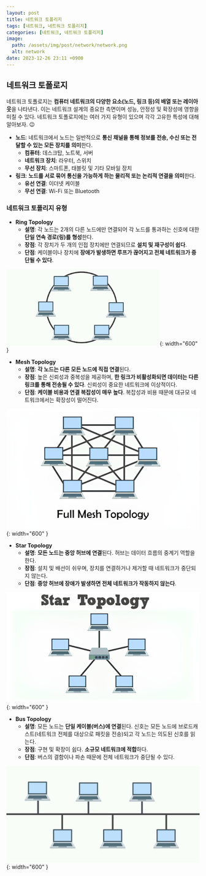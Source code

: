 ```yaml
---
layout: post
title: 네트워크 토폴리지
tags: [네트워크, 네트워크 토폴리지]
categories: [네트워크, 네트워크 토폴리지]
image:
  path: /assets/img/post/network/network.png
  alt: network
date: 2023-12-26 23:11 +0900
---
```


## 네트워크 토폴로지

네트워크 토폴로지는 **컴퓨터 네트워크의 다양한 요소(노드, 링크 등)의 배열 또는 레이아웃**을 나타낸다. 이는 네트워크 설계의 중요한 측면이며 성능, 안정성 및 확장성에 영향을 미칠 수 있다. 네트워크 토폴로지에는 여러 가지 유형이 있으며 각각 고유한 특성에 대해 알아보자. 😉

- **노드**: 네트워크에서 노드는 일반적으로 **통신 채널을 통해 정보를 전송, 수신 또는 전달할 수 있는 모든 장치를 의미**한다.
  - **컴퓨터**: 데스크탑, 노트북, 서버
  - **네트워크 장치**: 라우터, 스위치
  - **무선 장치**: 스마트폰, 태블릿 및 기타 모바일 장치
- **링크**: **노드를 서로 묶어 통신을 가능하게 하는 물리적 또는 논리적 연결을 의미**한다.
  - **유선 연결**: 이더넷 케이블
  - **무선 연결**: Wi-Fi 또는 Bluetooth

### 네트워크 토폴리지 유형

- **Ring Topology**
  - **설명**: 각 노드는 2개의 다른 노드에만 연결되어 각 노드를 통과하는 신호에 대한 **단일 연속 경로(링)를 형성**한다.
  - **장점**: 각 장치가 두 개의 인접 장치에만 연결되므로 **설치 및 재구성이 쉽다**.
  - **단점**: 케이블이나 장치에 **장애가 발생하면 루프가 끊어지고 전체 네트워크가 중단될 수 있다**.

![ring-topology](/assets/img/post/network/ring-topology.jpg){: width="600" }

- **Mesh Topology**
  - **설명**: **각 노드는 다른 모든 노드에 직접 연결**된다.
  - **장점**: 높은 신뢰성과 중복성을 제공하며, **한 링크가 비활성화되면 데이터는 다른 링크를 통해 전송될 수 있다**. 신뢰성이 중요한 네트워크에 이상적이다.
  - **단점**: **케이블 비용과 연결 복잡성이 매우 높다**. 복잡성과 비용 때문에 대규모 네트워크에서는 확장성이 떨어진다.

![mesh-topology](/assets/img/post/network/mesh-topology.png){: width="600" }

- **Star Topology**
  - **설명**: **모든 노드는 중앙 허브에 연결**된다. 허브는 데이터 흐름의 중계기 역할을 한다.
  - **장점**: 설치 및 배선이 쉬우며, 장치를 연결하거나 제거할 때 네트워크가 중단되지 않는다.
  - **단점**: **중앙 허브에 장애가 발생하면 전체 네트워크가 작동하지 않는다**.

![star-topology](/assets/img/post/network/star-topology.png){: width="600" }

- **Bus Topology**
  - **설명**: 모든 노드는 **단일 케이블(버스)에 연결**된다. 신호는 모든 노드에 브로드캐스트(네트워크 전체를 대상으로 패킷을 전송)되고 각 노드는 의도된 신호를 읽는다.
  - **장점**: 구현 및 확장이 쉽다. **소규모 네트워크에 적합**하다.
  - **단점**: 버스의 결함이나 파손 때문에 전체 네트워크가 중단될 수 있다.

![bus-topology](/assets/img/post/network/bus-topology.jpg){: width="600" }
